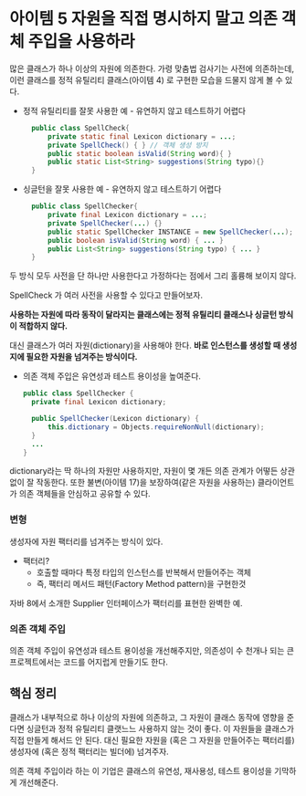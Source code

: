 # 아이템 5 자원을 직접 명시하지 말고 의존 객체 주입을 사용하라

많은 클래스가 하나 이상의 자원에 의존한다.
가령 맞춤법 검사기는 사전에 의존하는데, 이런 클래스를 정적 유틸리티 클래스(아이템 4) 로
구현한 모습을 드물지 않게 볼 수 있다.

- 정적 유틸리티를 잘못 사용한 예 - 유연하지 않고 테스트하기 어렵다
  ```java
    public class SpellCheck{
        private static final Lexicon dictionary = ...;
        private SpellCheck() { } // 객체 생성 방지
        public static boolean isValid(String word){ }
        public static List<String> suggestions(String typo){}
    }
  ```
- 싱글턴을 잘못 사용한 예 - 유연하지 않고 테스트하기 어렵다
  ```java
    public class SpellChecker{
        private final Lexicon dictionary = ...;
        private SpellChecker(...) {}
        public static SpellChecker INSTANCE = new SpellChecker(...);
        public boolean isValid(String word) { ... }
        public List<String> suggestions(String typo) { ... }
    }
  ```
두 방식 모두 사전을 단 하나만 사용한다고 가정하다는 점에서 그리 홀륭해 보이지 않다.

SpellCheck 가 여러 사전을 사용할 수 있다고 만들어보자.

**사용하는 자원에 따라 동작이 달라지는 클래스에는 정적 유틸리티 클래스나 싱글턴 방식이 적합하지 않다.**

대신 클래스가 여러 자원(dictionary)을 사용해야 한다.
**바로 인스턴스를 생성할 때 생성지에 필요한 자원을 넘겨주는 방식이다.**

- 의존 객체 주입은 유연성과 테스트 용이성을 높여준다.
  ```java
  public class SpellChecker {
    private final Lexicon dictionary;
  
    public SpellChecker(Lexicon dictionary) {
        this.dictionary = Objects.requireNonNull(dictionary);
    }
    ...
  }
  ```
dictionary라는 딱 하나의 자원만 사용하지만, 자원이 몇 개든 의존 관계가 어떻든 상관없이 잘 작동한다.
또한 불변(아이템 17)을 보장하여(같은 자원을 사용하는) 클라이언트가 의존 객체들을 안심하고 공유할 수 있다.

### 변형
생성자에 자원 팩터리를 넘겨주는 방식이 있다.
- 팩터리?
  - 호출할 때마다 특정 타입의 인스턴스를 반복해서 만들어주는 객체
  - 즉, 팩터리 메서드 패턴(Factory Method pattern)을 구현한것

자바 8에서 소개한 Supplier<T> 인터페이스가 팩터리를 표현한 완벽한 예.

### 의존 객체 주입 
의존 객체 주입이 유연성과 테스트 용이성을 개선해주지만, 의존성이 수 천개나 되는 큰 프로젝트에서는 코드를 어지럽게
만들기도 한다.

## 핵심 정리
클래스가 내부적으로 하나 이상의 자원에 의존하고, 그 자원이 클래스 동작에 영향을 준다면
싱글턴과 정적 유틸리티 클랫느느 사용하지 않는 것이 좋다. 이 자원들을 클래스가 직접 만들게 해서드 안 된다.
대신 필요한 자원을 (혹은 그 자원을 만들어주는 팩터리를) 생성자에 (혹은 정적 팩터리는 빌더에) 넘겨주자.

의존 객체 주입이라 하는 이 기업은 클래스의 유연성, 재사용성, 테스트 용이성을 기막하게 개선해준다.